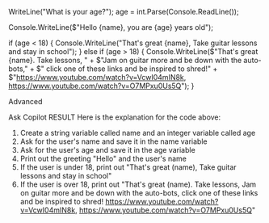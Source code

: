 WriteLine("What is your age?");
age = int.Parse(Console.ReadLine());

Console.WriteLine($"Hello {name}, you are {age} years old");

if (age < 18)
{
Console.WriteLine("That's great {name}, Take guitar lessons and stay in school");
}
else if (age > 18)
{
Console.WriteLine($"That's great {name}. Take lessons, " +
$"Jam on guitar more and be down with the auto-bots," +
$" click one of these links and be inspired to shred!" +
$"https://www.youtube.com/watch?v=VcwI04mIN8k, https://www.youtube.com/watch?v=O7MPxu0Us5Q");
}

Advanced

Ask Copilot
RESULT
Here is the explanation for the code above:

1. Create a string variable called name and an integer variable called age
2. Ask for the user's name and save it in the name variable
3. Ask for the user's age and save it in the age variable
4. Print out the greeting "Hello" and the user's name
5. If the user is under 18, print out "That's great (name), Take guitar lessons and stay in school"
6. If the user is over 18, print out "That's great (name). Take lessons, Jam on guitar more and be down with the auto-bots, click one of these links and be inspired to shred! https://www.youtube.com/watch?v=VcwI04mIN8k, https://www.youtube.com/watch?v=O7MPxu0Us5Q"
